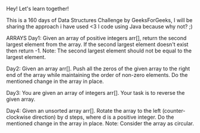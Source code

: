 Hey! 
Let's learn together!

This is a 160 days of Data Structures Challenge by GeeksForGeeks, I will be sharing the approach i have used <3
I code using Java because why not? ;)

ARRAYS
Day1:
   Given an array of positive integers arr[], return the second largest element from the array. If the second largest element doesn't exist then return -1.
   Note: The second largest element should not be equal to the largest element.

Day2:
  Given an array arr[]. Push all the zeros of the given array to the right end of the array while maintaining the order of non-zero elements. Do the mentioned change in the array in place.

Day3:
  You are given an array of integers arr[]. Your task is to reverse the given array.

Day4:
  Given an unsorted array arr[]. Rotate the array to the left (counter-clockwise direction) by d steps, where d is a positive integer. Do the mentioned change in the array in place.
  Note: Consider the array as circular.
